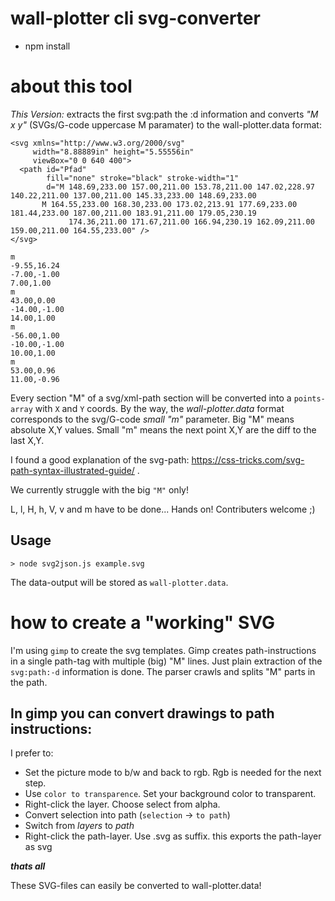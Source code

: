 # wall-plotter cli svg-converter

- npm install


# about this tool
*This Version:*
extracts the first svg:path the :d information and converts *"M x y"* (SVGs/G-code uppercase M paramater) to the wall-plotter.data format:
```
<svg xmlns="http://www.w3.org/2000/svg"
     width="8.88889in" height="5.55556in"
     viewBox="0 0 640 400">
  <path id="Pfad"
        fill="none" stroke="black" stroke-width="1"
        d="M 148.69,233.00 157.00,211.00 153.78,211.00 147.02,228.97 140.22,211.00 137.00,211.00 145.33,233.00 148.69,233.00
	   M 164.55,233.00 168.30,233.00 173.02,213.91 177.69,233.00 181.44,233.00 187.00,211.00 183.91,211.00 179.05,230.19
             174.36,211.00 171.67,211.00 166.94,230.19 162.09,211.00 159.00,211.00 164.55,233.00" />
</svg>
```
``` 
m
-9.55,16.24
-7.00,-1.00
7.00,1.00
m
43.00,0.00
-14.00,-1.00
14.00,1.00
m
-56.00,1.00
-10.00,-1.00
10.00,1.00
m
53.00,0.96
11.00,-0.96
```
Every section "M" of a svg/xml-path section will be converted into a `points-array` with `X` and `Y` coords.
By the way, the *wall-plotter.data* format corresponds to the svg/G-code *small "m"* parameter.
Big "M" means absolute X,Y values. Small "m" means the next point X,Y are the diff to the last X,Y.

I found a good explanation of the svg-path:  https://css-tricks.com/svg-path-syntax-illustrated-guide/ .


We currently struggle with the big `"M"` only!

L, l, H, h, V, v and  m have to be done... Hands on! Contributers welcome ;)

## Usage
```
> node svg2json.js example.svg
```
The data-output will be stored as `wall-plotter.data`.


# how to create a "working" SVG

I'm using `gimp` to create the svg templates. Gimp creates path-instructions in a single path-tag with multiple (big) "M" lines.
Just plain extraction of the `svg:path:-d` information is done.
The parser crawls and splits "M" parts in the path.

## In gimp you can convert drawings to path instructions:
I prefer to:
- Set the picture mode to b/w and back to rgb. Rgb is needed for the next step.
- Use `color to transparence`. Set your background color to transparent.
- Right-click the layer. Choose select from alpha.
- Convert selection into path (`selection` -> `to path`)
- Switch from *layers* to *path*
- Right-click the path-layer. Use .svg as suffix. this exports the path-layer as svg

***thats all***

These SVG-files can easily be converted to wall-plotter.data!